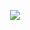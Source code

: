 <p align="center">

<img src="https://github-readme-stats.vercel.app/api/top-langs/?username=NirmalSankalana&layout=compact&show_icons=true" >

<!-- ![alt-text-1](https://github-readme-stats.vercel.app/api?username=NirmalSankalana&show_icons=true) 

![alt-text-2](https://github-readme-stats.vercel.app/api/top-langs/?username=NirmalSankalana&layout=compact&show_icons=true) -->

</p>

